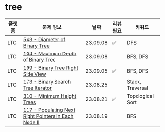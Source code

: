 # tree
| 플랫폼 | 문제 정보 | 날짜       | 리뷰 필요 | 키워드              |
|------|-----|----------|-------|------------------|
| LTC | [543 - Diameter of Binary Tree](https://leetcode.com/problems/diameter-of-binary-tree/) | 23.09.08 | ✅ | DFS |
| LTC | [104 - Maximum Depth of Binary Tree](https://leetcode.com/problems/maximum-depth-of-binary-tree/) | 23.09.08 | | BFS, DFS |
| LTC | [199 - Binary Tree Right Side View](https://leetcode.com/problems/binary-tree-right-side-view/) | 23.09.05 | ✅ | BFS, DFS |
| LTC | [173 - Binary Search Tree Iterator](https://leetcode.com/problems/binary-search-tree-iterator/) | 23.08.25 | | Stack, Traversal |
| LTC | [310 - Minimum Height Trees](https://leetcode.com/problems/minimum-height-trees/) | 23.08.21 | ✅ | Topological Sort |
| LTC | [117 - Populating Next Right Pointers in Each Node II](https://leetcode.com/problems/populating-next-right-pointers-in-each-node-ii/) | 23.08.19 | | BFS              |
